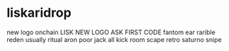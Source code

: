 # liskaridrop
new logo onchain LISK
NEW LOGO
ASK FIRST CODE
fantom
ear
rarible
reden
usually
ritual
aron
poor
jack
all
kick
room
scape
retro
saturno
snipe
